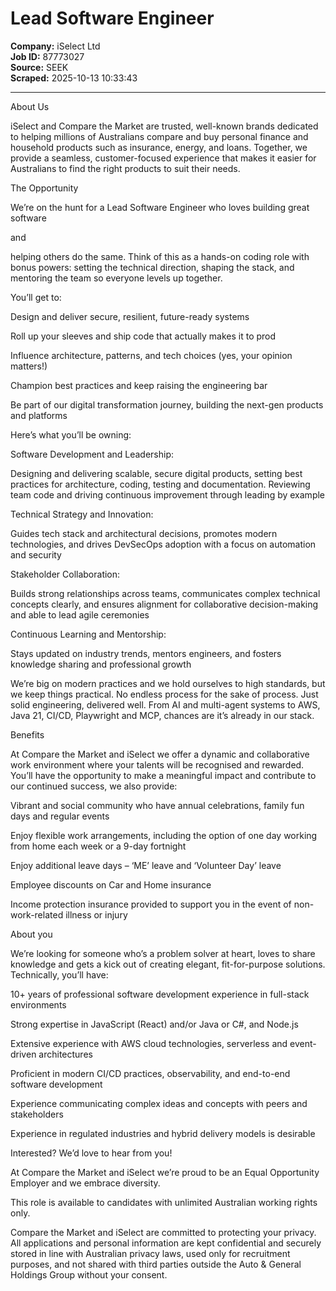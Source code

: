 # Lead Software Engineer

**Company:** iSelect Ltd  
**Job ID:** 87773027  
**Source:** SEEK  
**Scraped:** 2025-10-13 10:33:43

---

About Us

iSelect and Compare the Market are trusted, well-known brands dedicated to helping millions of Australians compare and buy personal finance and household products such as insurance, energy, and loans. Together, we provide a seamless, customer-focused experience that makes it easier for Australians to find the right products to suit their needs.

The Opportunity

We’re on the hunt for a Lead Software Engineer who loves building great software

and

helping others do the same. Think of this as a hands-on coding role with bonus powers: setting the technical direction, shaping the stack, and mentoring the team so everyone levels up together.

You’ll get to:

Design and deliver secure, resilient, future-ready systems

Roll up your sleeves and ship code that actually makes it to prod

Influence architecture, patterns, and tech choices (yes, your opinion matters!)

Champion best practices and keep raising the engineering bar

Be part of our digital transformation journey, building the next-gen products and platforms

Here’s what you’ll be owning:

Software Development and Leadership:

Designing and delivering scalable, secure digital products, setting best practices for architecture, coding, testing and documentation. Reviewing team code and driving continuous improvement through leading by example

Technical Strategy and Innovation:

Guides tech stack and architectural decisions, promotes modern technologies, and drives DevSecOps adoption with a focus on automation and security

Stakeholder Collaboration:

Builds strong relationships across teams, communicates complex technical concepts clearly, and ensures alignment for collaborative decision-making and able to lead agile ceremonies

Continuous Learning and Mentorship:

Stays updated on industry trends, mentors engineers, and fosters knowledge sharing and professional growth

We’re big on modern practices and we hold ourselves to high standards, but we keep things practical. No endless process for the sake of process. Just solid engineering, delivered well. From AI and multi-agent systems to AWS, Java 21, CI/CD, Playwright and MCP, chances are it’s already in our stack.

Benefits

At Compare the Market and iSelect we offer a dynamic and collaborative work environment where your talents will be recognised and rewarded. You’ll have the opportunity to make a meaningful impact and contribute to our continued success, we also provide:

Vibrant and social community who have annual celebrations, family fun days and regular events

Enjoy flexible work arrangements, including the option of one day working from home each week or a 9-day fortnight

Enjoy additional leave days – ‘ME’ leave and ‘Volunteer Day’ leave

Employee discounts on Car and Home insurance

Income protection insurance provided to support you in the event of non-work-related illness or injury

About you

We’re looking for someone who’s a problem solver at heart, loves to share knowledge and gets a kick out of creating elegant, fit-for-purpose solutions. Technically, you’ll have:

10+ years of professional software development experience in full-stack environments

Strong expertise in JavaScript (React) and/or Java or C#, and Node.js

Extensive experience with AWS cloud technologies, serverless and event-driven architectures

Proficient in modern CI/CD practices, observability, and end-to-end software development

Experience communicating complex ideas and concepts with peers and stakeholders

Experience in regulated industries and hybrid delivery models is desirable

Interested? We’d love to hear from you!

At Compare the Market and iSelect we’re proud to be an Equal Opportunity Employer and we embrace diversity.

This role is available to candidates with unlimited Australian working rights only.

Compare the Market and iSelect are committed to protecting your privacy. All applications and personal information are kept confidential and securely stored in line with Australian privacy laws, used only for recruitment purposes, and not shared with third parties outside the Auto & General Holdings Group without your consent.
